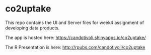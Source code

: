 # co2uptake

This repo contains the UI and Server files for week4 assignment of developing data products. 

The app is hosted here: https://candotivoli.shinyapps.io/co2uptake/

The R Presentation is here: http://rpubs.com/candotivoli/co2uptake


